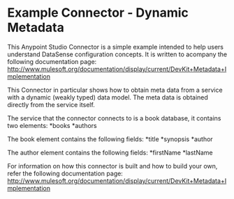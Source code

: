 Example Connector - Dynamic Metadata
=========================

This Anypoint Studio Connector is a simple example intended to help users understand DataSense configuration concepts. It is written to acompany the following documentation page: http://www.mulesoft.org/documentation/display/current/DevKit+Metadata+Implementation

This Connector in particular shows how to obtain meta data from a service with a dynamic (weakly typed) data model. The meta data is obtained directly from the service itself.

The service that the connector connects to is a book database, it contains two elements: 
*books 
*authors

The book element contains the following fields:
*title
*synopsis
*author

The author element contains the following fields:
*firstName
*lastName


For information on how this connector is built and how to build your own, refer the following documentation page: http://www.mulesoft.org/documentation/display/current/DevKit+Metadata+Implementation
